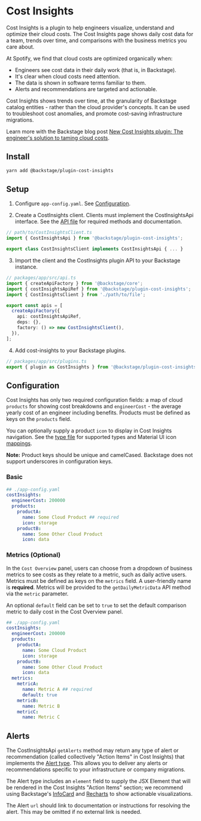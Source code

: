# Cost Insights

Cost Insights is a plugin to help engineers visualize, understand and optimize their cloud costs. The Cost Insights page shows daily cost data for a team, trends over time, and comparisons with the business metrics you care about.

At Spotify, we find that cloud costs are optimized organically when:

- Engineers see cost data in their daily work (that is, in Backstage).
- It's clear when cloud costs need attention.
- The data is shown in software terms familiar to them.
- Alerts and recommendations are targeted and actionable.

Cost Insights shows trends over time, at the granularity of Backstage catalog entities - rather than the cloud provider's concepts. It can be used to troubleshoot cost anomalies, and promote cost-saving infrastructure migrations.

Learn more with the Backstage blog post [New Cost Insights plugin: The engineer's solution to taming cloud costs](https://backstage.io/blog/2020/10/22/cost-insights-plugin).

## Install

```bash
yarn add @backstage/plugin-cost-insights
```

## Setup

1. Configure `app-config.yaml`. See [Configuration](#configuration).

2. Create a CostInsights client. Clients must implement the CostInsightsApi interface. See the [API file](https://github.com/backstage/backstage/blob/master/plugins/cost-insights/src/api/CostInsightsApi.ts) for required methods and documentation.

```ts
// path/to/CostInsightsClient.ts
import { CostInsightsApi } from '@backstage/plugin-cost-insights';

export class CostInsightsClient implements CostInsightsApi { ... }
```

3. Import the client and the CostInsights plugin API to your Backstage instance.

```ts
// packages/app/src/api.ts
import { createApiFactory } from '@backstage/core';
import { costInsightsApiRef } from '@backstage/plugin-cost-insights';
import { CostInsightsClient } from './path/to/file';

export const apis = [
  createApiFactory({
    api: costInsightsApiRef,
    deps: {},
    factory: () => new CostInsightsClient(),
  }),
];
```

4. Add cost-insights to your Backstage plugins.

```ts
// packages/app/src/plugins.ts
export { plugin as CostInsights } from '@backstage/plugin-cost-insights';
```

## Configuration

Cost Insights has only two required configuration fields: a map of cloud `products` for showing cost breakdowns and `engineerCost` - the average yearly cost of an engineer including benefits. Products must be defined as keys on the `products` field.

You can optionally supply a product `icon` to display in Cost Insights navigation. See the [type file](https://github.com/backstage/backstage/blob/master/plugins/cost-insights/src/types/Icon.ts) for supported types and Material UI icon [mappings](https://github.com/backstage/backstage/blob/master/plugins/cost-insights/src/utils/navigation.tsx).

**Note:** Product keys should be unique and camelCased. Backstage does not support underscores in configuration keys.

### Basic

```yaml
## ./app-config.yaml
costInsights:
  engineerCost: 200000
  products:
    productA:
      name: Some Cloud Product ## required
      icon: storage
    productB:
      name: Some Other Cloud Product
      icon: data
```

### Metrics (Optional)

In the `Cost Overview` panel, users can choose from a dropdown of business metrics to see costs as they relate to a metric, such as daily active users. Metrics must be defined as keys on the `metrics` field. A user-friendly name is **required**. Metrics will be provided to the `getDailyMetricData` API method via the `metric` parameter.

An optional `default` field can be set to `true` to set the default comparison metric to daily cost in the Cost Overview panel.

```yaml
## ./app-config.yaml
costInsights:
  engineerCost: 200000
  products:
    productA:
      name: Some Cloud Product
      icon: storage
    productB:
      name: Some Other Cloud Product
      icon: data
  metrics:
    metricA:
      name: Metric A ## required
      default: true
    metricB:
      name: Metric B
    metricC:
      name: Metric C
```

## Alerts

The CostInsightsApi `getAlerts` method may return any type of alert or recommendation (called collectively "Action Items" in Cost Insights) that implements the [Alert type](https://github.com/backstage/backstage/blob/master/plugins/cost-insights/src/types/Alert.ts). This allows you to deliver any alerts or recommendations specific to your infrastructure or company migrations.

The Alert type includes an `element` field to supply the JSX Element that will be rendered in the Cost Insights "Action Items" section; we recommend using Backstage's [InfoCard](https://backstage.io/storybook/?path=/story/layout-information-card--default) and [Recharts](http://recharts.org/en-US/) to show actionable visualizations.

The Alert `url` should link to documentation or instructions for resolving the alert. This may be omitted if no external link is needed.
